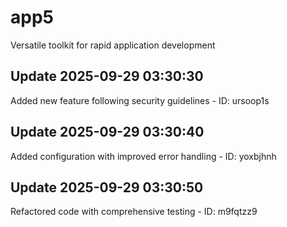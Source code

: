 # app5
Versatile toolkit for rapid application development

## Update 2025-09-29 03:30:30
Added new feature following security guidelines - ID: ursoop1s


## Update 2025-09-29 03:30:40
Added configuration with improved error handling - ID: yoxbjhnh


## Update 2025-09-29 03:30:50
Refactored code with comprehensive testing - ID: m9fqtzz9

